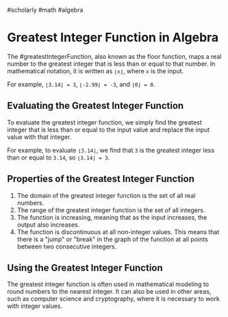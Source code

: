 #scholarly #math #algebra

# Greatest Integer Function in Algebra

The #greatestIntegerFunction, also known as the floor function, maps a real number to the greatest integer that is less than or equal to that number. In mathematical notation, it is written as `⌊x⌋`, where `x` is the input.

For example, `⌊3.14⌋ = 3`, `⌊-2.99⌋ = -3`, and `⌊0⌋ = 0`.

## Evaluating the Greatest Integer Function

To evaluate the greatest integer function, we simply find the greatest integer that is less than or equal to the input value and replace the input value with that integer.

For example, to evaluate `⌊3.14⌋`, we find that `3` is the greatest integer less than or equal to `3.14`, so `⌊3.14⌋ = 3`.

## Properties of the Greatest Integer Function

1.  The domain of the greatest integer function is the set of all real numbers.
2.  The range of the greatest integer function is the set of all integers.
3.  The function is increasing, meaning that as the input increases, the output also increases.
4.  The function is discontinuous at all non-integer values. This means that there is a "jump" or "break" in the graph of the function at all points between two consecutive integers.

## Using the Greatest Integer Function

The greatest integer function is often used in mathematical modeling to round numbers to the nearest integer. It can also be used in other areas, such as computer science and cryptography, where it is necessary to work with integer values.